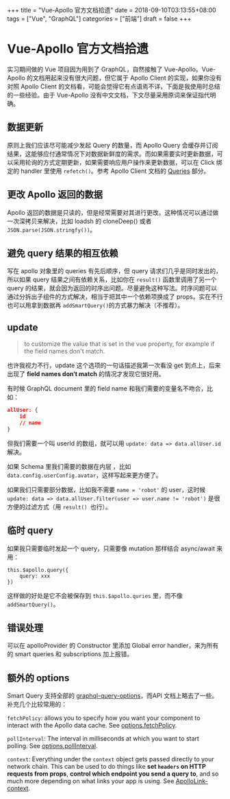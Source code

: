 +++
title = "Vue-Apollo 官方文档拾遗"
date = 2018-09-10T03:13:55+08:00
tags = ["Vue", "GraphQL"]
categories = ["前端"]
draft = false
+++

# Vue-Apollo 官方文档拾遗

实习期间做的 Vue 项目因为用到了 GraphQL，自然接触了 Vue-Apollo。Vue-Apollo 的文档用起来没有很大问题，但它属于 Apollo Client 的实现，如果你没有对照 Apollo Client 的文档看，可能会觉得它有点语焉不详，下面是我使用时总结的一些经验。由于 Vue-Apollo 没有中文文档，下文尽量采用原词来保证指代明确。

## 数据更新

原则上我们应该尽可能减少发起 Query 的数量，而 Apollo Query 会缓存并订阅结果，这能够应付通常情况下对数据新鲜度的需求。而如果需要实时更新数据，可以采用轮询的方式定期更新，如果需要响应用户操作来更新数据，可以在 Click 绑定的 handler 里使用 `refetch()`。参考 Apollo Client 文档的 [Queries](https://www.apollographql.com/docs/react/essentials/queries.html#refetching) 部分。

## 更改 Apollo 返回的数据

Apollo 返回的数据是只读的，但是经常需要对其进行更改。这种情况可以通过做一次深拷贝来解决，比如 loadsh 的 cloneDeep() 或者 `JSON.parse(JSON.stringfy())`。

## 避免 query 结果的相互依赖

写在 apollo 对象里的 queries 有先后顺序，但 query 请求们几乎是同时发出的，所以如果 query 结果之间有依赖关系，比如你在 `result()` 函数里调用了另一个 query 的结果，就会因为返回的时序出问题。尽量避免这种写法。时序问题可以通过分拆出子组件的方式解决，相当于把其中一个依赖项换成了 props。实在不行也可以用拿到数据再 `addSmartQuery()`的方式暴力解决（不推荐）。

## update

> to customize the value that is set in the vue property, for example if the field names don't match.

也许我视力不行，update 这个选项的一句话描述我第一次看没 get 到点上，后来出现了 **field names don‘t match** 的情况才发现它很好用。

有时候 GraphQL document 里的 field name 和我们需要的变量名不吻合，比如：

```Json
allUser: {
    id
    // name
}
```

但我们需要一个叫 userId 的数组，就可以用 `update: data => data.allUser.id`解决。

如果 Schema 里我们需要的数据在内层 ，比如 `data.config.userConfig.avatar`，这样写起来更方便了。

如果我们只需要部分数据，比如我不需要 `name = 'robot'` 的 user，这时候`update: data => data.allUser.filter(user => user.name != 'robot')` 是很方便的过滤方式（用 `result() `也行）。

## 临时 query

如果我只需要临时发起一个 query，只需要像 mutation 那样结合 async/await 来用：

```
this.$apollo.query({
    query: xxx
})
```

这样做的好处是它不会被保存到 `this.$apollo.quries` 里，而不像 `addSmartQuery()`。

## 错误处理

可以在 apolloProvider 的 Constructor 里添加 Global error handler，来为所有的 smart queries 和 subscriptions 加上报错。

## 额外的 options

Smart Query 支持全部的 [graphql-query-options](https://www.apollographql.com/docs/react/api/react-apollo.html#graphql-query-options)，而API 文档上略去了一些。补充几个比较常用的：

`fetchPolicy`: allows you to specify how you want your component to interact with the Apollo data cache. See [options.fetchPolicy](https://www.apollographql.com/docs/react/api/react-apollo.html#graphql-config-options-fetchPolicy).

`pollInterval`: The interval in milliseconds at which you want to start polling. See [options.pollInterval](https://www.apollographql.com/docs/react/api/react-apollo.html#graphql-config-options-pollInterval).

`context`: Everything under the `context` object gets passed directly to your network chain. This can be used to do things like **set `headers` on HTTP requests from props**, **control which endpoint you send a query to**, and so much more depending on what links your app is using. See [ApolloLink-context](https://www.apollographql.com/docs/link/overview.html#context).

